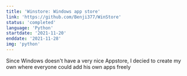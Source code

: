 ```yaml
---
title: 'Winstore: Windows app store'
link: 'https://github.com/Benji377/WinStore'
status: 'completed'
language: 'Python'
startdate: '2021-11-20'
enddate: '2021-11-28'
img: 'python'
---
```


Since Windows doesn't have a very nice Appstore, I decied to create my own
where everyone could add his own apps freely